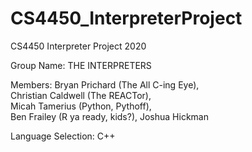 # CS4450_InterpreterProject
CS4450 Interpreter Project 2020

Group Name: THE INTERPRETERS

Members: 
Bryan Prichard (The All C-ing Eye),   
Christian Caldwell (The REACTor),   
Micah Tamerius (Python, Pythoff),   
Ben Frailey (R ya ready, kids?), 
Joshua Hickman  

Language Selection: C++
